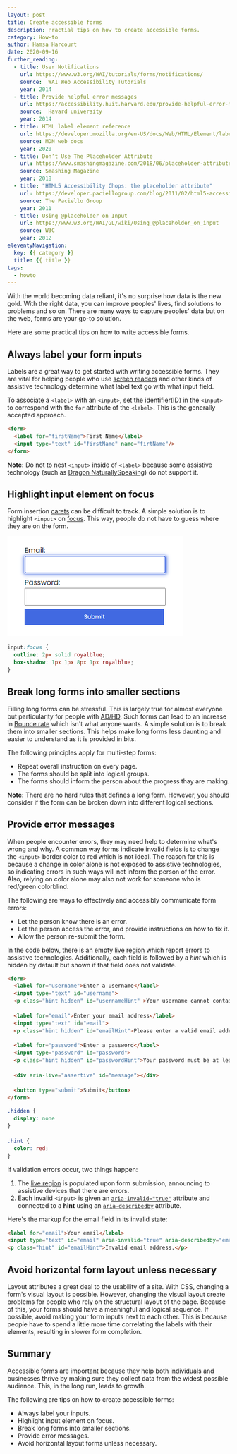 ```yaml
---
layout: post
title: Create accessible forms
description: Practial tips on how to create accessible forms.
category: How-to
author: Hamsa Harcourt
date: 2020-09-16
further_reading:
  - title: User Notifications
    url: https://www.w3.org/WAI/tutorials/forms/notifications/
    source:  WAI Web Accessibility Tutorials
    year: 2014
  - title: Provide helpful error messages
    url: https://accessibility.huit.harvard.edu/provide-helpful-error-messages
    source:  Havard university
    year: 2014
  - title: HTML label element reference
    url: https://developer.mozilla.org/en-US/docs/Web/HTML/Element/label
    source: MDN web docs
    year: 2020
  - title: Don’t Use The Placeholder Attribute
    url: https://www.smashingmagazine.com/2018/06/placeholder-attribute/
    source: Smashing Magazine
    year: 2018
  - title: "HTML5 Accessibility Chops: the placeholder attribute"
    url: https://developer.paciellogroup.com/blog/2011/02/html5-accessibility-chops-the-placeholder-attribute/
    source: The Paciello Group
    year: 2011
  - title: Using @placeholder on Input
    url: https://www.w3.org/WAI/GL/wiki/Using_@placeholder_on_input
    source: W3C
    year: 2012
eleventyNavigation:
  key: {{ category }}
  title: {{ title }}
tags:
  - howto
---
```


With the world becoming data reliant, it's no surprise how data is the new gold. With the right data, you can improve peoples' lives, find solutions to problems and so on. There are many ways to capture peoples' data but on the web, forms are your go-to solution.

Here are some  practical tips on how to write accessible forms.


## Always label your form inputs

Labels are a great way to get started with writing accessible forms. They are vital for helping people who use [screen readers](https://en.wikipedia.org/wiki/Screen_reader) and other kinds of assistive technology determine what label text go with what input field.

To associate a `<label>` with an `<input>`, set the identifier(ID) in the `<input>` to correspond with the `for` attribute of the `<label>`. This is the generally accepted approach.
```html
<form>
  <label for="firstName">First Name</label>
  <input type="text" id="firstName" name="firtName"/>
</form>
```

**Note:** Do not to nest `<input>` inside of `<label>` because some assistive technology (such as [Dragon NaturallySpeaking](https://en.wikipedia.org/wiki/Dragon_NaturallySpeaking)) do not support it.


## Highlight input element on focus

Form insertion [carets](https://developer.mozilla.org/en-US/docs/Glossary/caret#:~:text=A%20caret%20sometimes%20called%20a,is%20called%20the%20insertion%20point.) can be difficult to track. A simple solution is to highlight `<input>` on [focus](https://developer.mozilla.org/en-US/docs/Web/CSS/:focus). This way, people do not have to guess where they are on the form.

![A form with an input field highlighted in blue.](../img/posts/2020-09-19-how-to-write-accessible-forms/form-field-on-focus.png)

```css
input:focus {
  outline: 2px solid royalblue;
  box-shadow: 1px 1px 8px 1px royalblue;
}
```

## Break long forms into smaller sections

Filling long forms can be stressful. This is largely true for almost everyone but particularity for people  with [AD/HD](https://www.cdc.gov/ncbddd/adhd/facts.html). Such forms can lead to an increase in [Bounce rate](https://en.wikipedia.org/wiki/Bounce_rate) which isn't what anyone wants. A simple solution is to break them into smaller sections. This helps make long forms less daunting and easier to understand as it is provided in bits.

The following principles apply for multi-step forms:

- Repeat overall instruction on every page.
- The forms should be split into logical groups.
- The forms should inform the person about the progress thay are making.

**Note:** There are no hard rules that defines a long form. However, you should consider if the form can be broken down into different logical sections.

## Provide error messages

When people encounter errors, they may need help to determine what's wrong and why. A common way forms indicate invalid fields is to change the `<input>` border color to red which is not ideal. The reason for this is because a change in color alone is not exposed to assistive technologies, so indicating errors in such ways will not inform the person of the error. Also, relying on color alone may also not work for someone who is red/green colorblind.

The following are ways to effectively and accessibly communicate form errors:

- Let the person know there is an error.
- Let the person access the error, and provide instructions on how to fix it.
- Allow the person re-submit the form.

In the code below, there is an empty [live region](https://developer.mozilla.org/en-US/docs/Web/Accessibility/ARIA/ARIA_Live_Regions) which report errors to assistive technologies. Additionally, each field is followed by a _hint_ which is hidden by default but shown if that field does not validate.

```html
<form>
  <label for="username">Enter a username</label>
  <input type="text" id="username">
  <p class="hint hidden" id="usernameHint" >Your username cannot contain punctuation</p>

  <label for="email">Enter your email address</label>
  <input type="text" id="email">
  <p class="hint hidden" id="emailHint">Please enter a valid email address</p>

  <label for="password">Enter a password</label>
  <input type="password" id="password">
  <p class="hint hidden" id="passwordHint">Your password must be at least 6 characters</p>

  <div aria-live="assertive" id="message"></div>

  <button type="submit">Submit</button>
</form>
```

```css
.hidden {
  display: none
}

.hint {
  color: red;
}
```
If validation errors occur, two things happen:

1. The [live region](https://developer.mozilla.org/en-US/docs/Web/Accessibility/ARIA/ARIA_Live_Regions) is populated upon form submission, announcing to assistive devices that there are errors.
2. Each invalid `<input>` is given an [`aria-invalid="true"`](https://developer.mozilla.org/en-US/docs/Web/Accessibility/ARIA/ARIA_Techniques/Using_the_aria-invalid_attribute) attribute and connected to a __hint__ using  an [`aria-describedby`](https://developer.mozilla.org/en-US/docs/Web/Accessibility/ARIA/ARIA_Techniques/Using_the_aria-describedby_attribute) attribute.

Here's the markup for the email field in its invalid state:

```html
<label for="email">Your email</label>
<input type="text" id="email" aria-invalid="true" aria-describedby="emailHint">
<p class="hint" id="emailHint">Invalid email address.</p>
```

## Avoid horizontal form layout unless necessary

Layout attributes a great deal  to the usability of a site. With CSS, changing a form's visual layout is possible. However, changing the visual layout create problems for people who rely on the structural layout of the page. Because of this, your forms should have a meaningful and logical sequence. If possible, avoid making your form inputs next to each other. This is because people have to spend a little more time correlating the labels with their elements, resulting in slower form completion.

## Summary

Accessible forms are important because they help both individuals and businesses thrive by making sure they collect data from the widest possible audience. This, in the long run, leads to growth.

 The following are tips on how to create accessible forms:

- Always label your inputs.
- Highlight input element on focus.
- Break long forms into smaller sections.
- Provide error messages.
- Avoid horizontal layout forms unless necessary.
